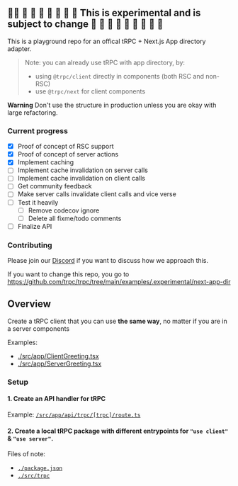 ## 🚧🚧 🚧 🚧 🚧 🚧 🚧 🚧 🚧 This is experimental and is subject to change 🚧 🚧 🚧 🚧 🚧 🚧 🚧 🚧 🚧

This is a playground repo for an offical tRPC + Next.js App directory adapter.

> Note: you can already use tRPC with app directory, by:
>
> - using `@trpc/client` directly in components (both RSC and non-RSC)
> - use `@trpc/next` for client components

**Warning** 
Don't use the structure in production unless you are okay with large refactoring.

### Current progress

- [x] Proof of concept of RSC support
- [x] Proof of concept of server actions
- [x] Implement caching
- [ ] Implement cache invalidation on server calls
- [ ] Implement cache invalidation on client calls
- [ ] Get community feedback
- [ ] Make server calls invalidate client calls and vice verse
- [ ] Test it heavily
  - [ ] Remove codecov ignore
  - [ ] Delete all fixme/todo comments
- [ ] Finalize API

### Contributing

Please join our [Discord](https://trpc.io/discord) if you want to discuss how we approach this.

If you want to change this repo, you go to https://github.com/trpc/trpc/tree/main/examples/.experimental/next-app-dir

## Overview

Create a tRPC client that you can use **the same way**, no matter if you are in a server components

Examples:

- [./src/app/ClientGreeting.tsx](./src/app/ClientGreeting.tsx)
- [./src/app/ServerGreeting.tsx](./src/app/ServerGreeting.tsx)

### Setup

#### 1. Create an API handler for tRPC

Example: [`/src/app/api/trpc/[trpc]/route.ts`](/src/app/api/trpc/[trpc]/route.ts)

#### 2. Create a local tRPC package with different entrypoints for `"use client"` & `"use server"`.

Files of note:

- [`./package.json`](./package.json)
- [`./src/trpc`](./src/trpc)
